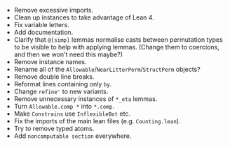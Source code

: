 - Remove excessive imports.
- Clean up instances to take advantage of Lean 4.
- Fix variable letters.
- Add documentation.
- Clarify that `@[simp]` lemmas normalise casts between permutation types to be visible to help with applying lemmas. (Change them to coercions, and then we won't need this maybe?)
- Remove instance names.
- Rename all of the `Allowable`/`NearLitterPerm`/`StructPerm` objects?
- Remove double line breaks.
- Reformat lines containing only `by`.
- Change `refine'` to new variants.
- Remove unnecessary instances of `*_eta` lemmas.
- Turn `Allowable.comp *` into `*.comp`.
- Make `Constrains` use `InflexibleBot` etc.
- Fix the imports of the main lean files (e.g. `Counting.lean`).
- Try to remove typed atoms.
- Add `noncomputable section` everywhere.
